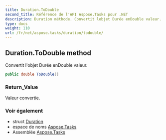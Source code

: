```yaml
---
title: Duration.ToDouble
second_title: Référence de l'API Aspose.Tasks pour .NET
description: Duration méthode. Convertit lobjet Durée enDouble valeur.
type: docs
weight: 110
url: /fr/net/aspose.tasks/duration/todouble/
---
```

## Duration.ToDouble method

Convertit l'objet Durée enDouble valeur.

```csharp
public double ToDouble()
```

### Return_Value

Valeur convertie.

### Voir également

* struct [Duration](../)
* espace de noms [Aspose.Tasks](../../duration/)
* Assemblée [Aspose.Tasks](../../../)


